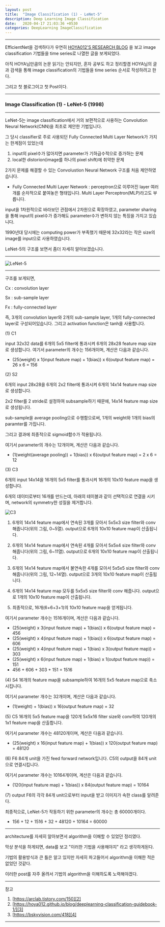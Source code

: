```yaml
---
layout: post
title:  "Image Classification (1) - LeNet-5"
description: Deep Learning Image Classification
date:   2020-04-17 21:03:36 +0530
categories: DeepLearning ImageClassification
---
```

---
EfficientNet을 검색하다가 우연히 [HOYA012'S RESEARCH BLOG][1] 을 보고 image classification 기법들을 time series로 나열한 글을 보게되었다.

아직 HOYA님만큼의 논문 읽기는 안되지만, 혼자 공부도 하고 정리할겸 HOYA님의 글과 검색을 통해 image classification의 기법들을 time series 순서로 작성하려고 한다.

그리고 첫 블로그이고 첫 Post이다.

---
### Image Classification (1) -  LeNet-5 (1998)
---

LeNet-5는 image classification에서 거의 보편적으로 사용하는 Convolution Neural Network(CNN)을 최초로 제안한 기법입니다.

그 당시 classifier로 주로 사용되던 Fully Connected Multi Layer Network가 가지는 한계점이 있었는데

1. input의 pixel수가 많아지면 parameter가 기하급수적으로 증가하는 문제
2. local한 distorion(image를 하나의 pixel shift)에 취약한 문제

2가지 문제를 해결할 수 있는  Convolustion Neural Network 구조를 처음 제안하였습니다.

* Fully Connected Multi Layer Network :  perceptron으로 이루어진 layer 여러개를 순차적으로 붙여놓은 형태입니다. Multi Layer Perceptron(MLP)라고도 부릅니다.

input을 1차원적으로 바라보던 관점에서 2차원으로 확장하였고, parameter sharing을 통해 input의 pixel수가 증가해도 parameter수가 변하지 않는 특징을 가지고 있습니다.

1990년대 당시에는 computing power가 부족했기 때문에 32x32라는 작은 size의 image를 input으로 사용하였습니다.

LeNet-5의 구조를 보면서 좀더 자세히 알아보겠습니다.

---

![LeNet-5](https://i.imgur.com/YNxAI4N.png)

---

구조를 보게되면,

Cx : convolution layer

Sx : sub-sample layer

Fx : fully-connected layer

즉, 3개의 convolution layer와 2개의 sub-sample layer, 1개의 fully-connected layer로 구성되어있습니다. 그리고 activation function은 tanh을 사용합니다.


(1) C1

input 32x32 data를 6개의 5x5 filter에 통과시켜 6개의 28x28 feature map size로 생성합니다.
여기서 parameter의 개수는 156개이며, 계산은 다음과 같습니다.

* (25(weight) x 1(input feature map) + 1(bias)) x 6(output feature map) = 26 x 6 = 156


(2) S2

6개의 input 28x28을 6개의 2x2 filter에 통과시켜 6개의 14x14 feature map size로 생성합니다.

2x2 filter를 2 stride로 설정하여 subsample하기 때문에, 14x14 feature map size로 생성됩니다.

sub-sample을 average pooling으로 수행함으로써, 1개의 weight와 1개의 bias의 paramter를 가집니다.

그리고 결과에 최종적으로 sigmoid함수가 적용됩니다.

여기서 parameter의 개수는 12개이며, 계산은 다음과 같습니다.

* (1(weight(average pooling)) +  1(bias)) x 6(output feature map) = 2 x 6 = 12


(3) C3

6개의 input 14x14을 16개의 5x5 filter를 통과시켜 16개의 10x10 feature map을 생성합니다.

6개의 데이터로부터 16개를 만드는데, 아래의 테이블과 같이 선택적으로 연결을 시키며, network의 symmetry한 성질을 제거합니다.

![C3](https://i.imgur.com/o9XTs08.png)

1. 6개의 14x14 feature map에서 연속된 3개를 모아서 5x5x3 size filter와 conv 해줍니다(위의 그림, 0~5열). output으로 6개의 10x10 feature map이 산출됩니다.

2. 6개의 14x14 feature map에서 연속된 4개를 모아서 5x5x4 size filter와 conv 해줍니다(위의 그림, 6~11열). output으로 6개의 10x10 feature map이 산출됩니다.

3. 6개의 14x14 feature map에서 불연속한 4개를 모아서 5x5x5 size filter와 conv 해줍니다(위의 그림, 12~14열). output으로 3개의 10x10 feature map이 산출됩니다.

4. 6개의 14x14 feature map 모두를 5x5x5 size filter와 conv 해줍니다. output으로 1개의 10x10 feature map이 산출됩니다.

5. 최종적으로, 16개(6+6+3+1)의 10x10 feature map을 얻게됩니다.

여기서 parameter 개수는 1516개이며, 계산은 다음과 같습니다.

* (25(weight) x 3(input feature map) + 1(bias)) x 6(output feature map) = 456
* (25(weight) x 4(input feature map) + 1(bias)) x 6(output feature map) = 606
* (25(weight) x 4(input feature map) + 1(bias) x 3(output feature map)) = 303
* (25(weight) x 6(input feature map) + 1(bias) x 1(output feature map)) = 151
* 456 + 606 + 303 + 151 = 1516

(4) S4
16개의 feature map을 subsample하여 16개의 5x5 feature map으로 축소시킵니다.

여기서 parameter 개수는 32개이며, 계산은 다음과 같습니다.

* (1(weight) + 1(bias)) x 16(output feature map) = 32


(5) C5
16개의 5x5 feature map을 120개 5x5x16 filter size와 conv하여 120개의 1x1 feature map을 산출합니다.

여기서 parameter 개수는 48120개이며, 계산은 다음과 같습니다.

* (25(weight) x 16(input feature map) + 1(bias)) x 120(output feature map) = 48120


(6) F6
84개 unit을 가진 feed forward network입니다. C5의 output을 84개 unit으로 연결시킵니다.

여기서 parameter 개수는 10164개이며, 계산은 다음과 같습니다.

* (120(input feature map) + 1(bias)) x 84(output feature map) = 10164


(7) output
F6의 각각 84개 unit으로부터 input을 받고 이미지가 속한 class를 알려준다.

최종적으로, LeNet-5가 작동하기 위한 parameter의 개수는 총 60000개이다.

* 156 + 12 + 1516 + 32 + 48120 + 10164 = 60000


---

architecture를 자세히 알아보면서 algorithm을 이해할 수 있었던 정리였다.

막상 분석을 하게되면, data를 보고 "이러한 기법을 사용해야지" 라고 생각하게된다.

기법의 활용방식과 큰 틀은 알고 있지만 자세히 파고들어서 algorithm을 이해한 적은 없었던 것같다.

이러한 post를 자주 올려서 기법의 algorithm을 이해하도록 노력해야겠다.

---

참고
1. [https://arclab.tistory.com/150][2]
2. [https://hoya012.github.io/blog/deeplearning-classification-guidebook-1/][3]
3. [https://bskyvision.com/418][4]

---


[1]: https://hoya012.github.io
[2]: https://arclab.tistory.com/150
[3]: https://hoya012.github.io/blog/deeplearning-classification-guidebook-1/
[4]: https://bskyvision.com/418
